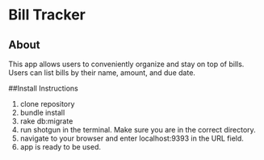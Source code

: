 # Bill Tracker

## About

This app allows users to conveniently organize and stay on top of bills. Users can list bills by their name, amount, and due date.

##Install Instructions

1. clone repository
2. bundle install
3. rake db:migrate
4. run shotgun in the terminal. Make sure you are in the correct directory.
5. navigate to your browser and enter localhost:9393 in the URL field.
6. app is ready to be used.
